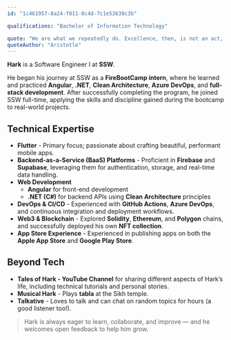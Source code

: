 ```yaml
---
id: "1c461957-8a24-f011-8c4d-7c1e52630c3b"

qualifications: "Bachelor of Information Technology"

quote: "We are what we repeatedly do. Excellence, then, is not an act, but a habit"
quoteAuthor: "Aristotle"
---
```



**Hark** is a Software Engineer I at **SSW**.

He began his journey at SSW as a **FireBootCamp intern**, where he learned and practiced **Angular**, **.NET**, **Clean Architecture**, **Azure DevOps**, and **full-stack development**. After successfully completing the program, he joined SSW full-time, applying the skills and discipline gained during the bootcamp to real-world projects.

## Technical Expertise
* **Flutter** - Primary focus; passionate about crafting beautiful, performant mobile apps.  
* **Backend-as-a-Service (BaaS) Platforms** - Proficient in **Firebase** and **Supabase**, leveraging them for authentication, storage, and real-time data handling.  
* **Web Development**  
  * **Angular** for front-end development  
  * **.NET (C#)** for backend APIs using **Clean Architecture** principles  
* **DevOps & CI/CD** - Experienced with **GitHub Actions**, **Azure DevOps**, and continuous integration and deployment workflows.  
* **Web3 & Blockchain** - Explored **Solidity**, **Ethereum**, and **Polygon** chains, and successfully deployed his own **NFT collection**.  
* **App Store Experience** - Experienced in publishing apps on both the **Apple App Store** and **Google Play Store**.  

## Beyond Tech
* **Tales of Hark - YouTube Channel** for sharing different aspects of Hark’s life, including technical tutorials and personal stories.  
* **Musical Hark** - Plays **tabla** at the Sikh temple.  
* **Talkative** - Loves to talk and can chat on random topics for hours (a good listener too!).  

<!-- ## Some Recommendations
#### 🎬 Movies
* All Studio Ghibli films  
* The Dark Knight Trilogy  
* The Godfather I & II  
* The Irishman  
* Forrest Gump  
* 3 Idiots  
* Bhaag Milkha Bhaag  
* Schindler’s List  
* Gangs of Wasseypur  
* Border  

#### 📺 Shows
* Avatar: The Last Airbender (Original version)  
* Friends  
* The Family Man  
* Sacred Games  

#### 🎥 Documentaries
* The Last Dance  

#### 📚 Books
* *Man’s Search for Meaning* - Viktor E. Frankl  
* *Sapiens* - Yuval Noah Harari  
* *How to Not Die Alone* - Logan Ury  
* *Three Women* - Lisa Taddeo  

#### 🎵 Music
* *Merry-Go-Round of Life* - Joe Hisaishi (*Howl’s Moving Castle*)  
* *The Dark Knight Trilogy* background score - Hans Zimmer  
* *Last Train to Mars* - Dan Lebowitz  

#### 🌟 Inspiring Videos
* [**How Great I Am**](https://www.youtube.com/watch?v=V6xLYt265ZM)  
* [**Marlen Tjøsvoll - “Bang Bang (My Baby Shot Me Down)” | The Voice Norway 2025**](https://www.youtube.com/watch?v=kBjCp5LISuU)  
* [**Steve Jobs' 2005 Stanford Commencement Address**](https://www.youtube.com/watch?v=UF8uR6Z6KLc)  
* [**Randy Pausch - Last Lecture: Achieving Your Childhood Dreams**](https://www.youtube.com/watch?v=ji5_MqicxSo)  
* [**Naval Ravikant on The Joe Rogan Podcast**](https://www.youtube.com/watch?v=3qHkcs3kG44)  
* [**DHH on the Lex Fridman Podcast**](https://www.youtube.com/watch?v=vagyIcmIGOQ)   -->

> Hark is always eager to learn, collaborate, and improve — and he welcomes open feedback to help him grow.